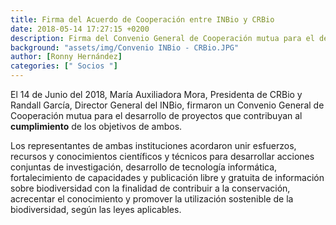 ```yaml
---
title: Firma del Acuerdo de Cooperación entre INBio y CRBio
date: 2018-05-14 17:27:15 +0200
description: Firma del Convenio General de Cooperación mutua para el desarrollo de proyectos.
background: "assets/img/Convenio INBio - CRBio.JPG"
author: [Ronny Hernández]
categories: [" Socios "]
---
```

<script type="text/javascript"> 
function UTCLocalTimeZone(hileraFechaHora, addlinebreak) {
  // The function convert the parameter UTC ISO Date string to the local time.
  // Use addlinebreak to indicate a new line (1), a space (0) between "UTC" and the sign of the time.
  var fecha = new Date(hileraFechaHora);    
  var desfase = fecha.getTimezoneOffset();
  var signo = "+";
  
  if (desfase < 0) { signo = "+"; } else { signo = "-"; }
  desfase = Math.abs(desfase);
  var horas = Math.trunc(desfase/60);
  var minutos = Math.trunc(desfase - (horas * 60));
  
  if (horas < 9) {horas = "0" + horas};
  if (minutos < 9) {minutos = "0"+ minutos};
  if (addlinebreak == 1) { linebreak = "<br>"; } else { if (addlinebreak == 0) {linebreak = " "; } else { linebreak = ""; }; };
  return ("UTC" + linebreak + signo) + (horas + ":" + minutos);
}

function horaLocal(hileraFechaHora, addDay) {
// The function convert the parameter ISO Date string to the local hour HH:MM.
// If addDay = 1 then A "(+1 day)" is added in another line.
  var fecha = new Date(hileraFechaHora);   
  var horas = fecha.getHours();
  var minutos = fecha.getMinutes();
  
  if (horas < 10) {
     horas = "0" + horas.toString();
  }
  if (minutos < 10) {
     minutos = "0" + minutos.toString();
  }
  
  shiftDays = 0;
  shifted = "";
  if (addDay) {
    shiftDays = fecha.getDate() - parseInt(hileraFechaHora.substr(hileraFechaHora.search("T")-2,2),10);
    if (shiftDays > 0) {
      shifted = "<br>"+"-1 day";
    } else {
      if (shiftDays < 0) {
        shifted = "<br>"+"+1 day";
      }
    }
  }
  return horas + ":" + minutos + shifted;
}
</script>


<script type="text/javascript">
  document.write( UTCLocalTimeZone('2018-06-14T08:00:00Z', -1) );
</script>

El 14 de Junio del 2018, María Auxiliadora Mora, Presidenta de CRBio y Randall García, Director General del INBio, firmaron un Convenio General de Cooperación mutua para el desarrollo de proyectos que contribuyan al <b>cumplimiento</b> de los objetivos de ambos.

<script type="text/javascript">
  document.write( horaLocal('2020-10-19T22:00:00Z', 1) );
</script>

Los representantes de ambas instituciones acordaron unir esfuerzos, recursos y conocimientos científicos y técnicos para desarrollar acciones conjuntas de investigación, desarrollo de tecnología informática, fortalecimiento de capacidades y publicación libre y gratuita de información sobre biodiversidad con la finalidad de contribuir a la conservación, acrecentar el conocimiento y promover la utilización sostenible de la biodiversidad, según las leyes aplicables.







